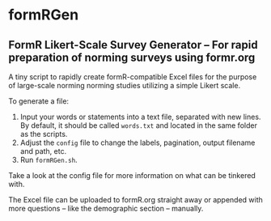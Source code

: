 # formRGen
## FormR Likert-Scale Survey Generator – For rapid preparation of norming surveys using formr.org

A tiny script to rapidly create formR-compatible Excel files for the purpose of large-scale norming norming studies utilizing a simple Likert scale.

To generate a file:
1. Input your words or statements into a text file, separated with new lines. By default, it should be called ```words.txt``` and located in the same folder as the scripts.
2. Adjust the ```config``` file to change the labels, pagination, output filename and path, etc.
3. Run ```formRGen.sh```.

Take a look at the config file for more information on what can be tinkered with.

The Excel file can be uploaded to formR.org straight away or appended with more questions – like the demographic section – manually.
